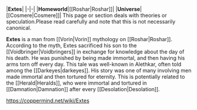 |**Extes**|
|-|-|
|**Homeworld**|[[Roshar\|Roshar]]|
|**Universe**|[[Cosmere\|Cosmere]]|
This page or section deals with theories or speculation.Please read carefully and note that this is not necessarily canonical.

**Extes** is a man from [[Vorin\|Vorin]] mythology on [[Roshar\|Roshar]].
According to the myth, Extes sacrificed his son to the [[Voidbringer\|Voidbringers]] in exchange for knowledge about the day of his death. He was punished by being made immortal, and then having his arms torn off every day. This tale was well-known in Alethkar, often told among the [[Darkeyes\|darkeyes]].
His story was one of many involving men made immortal and then tortured for eternity. This is potentially related to the [[Herald\|Heralds]], who were immortal and tortured in [[Damnation\|Damnation]] after every [[Desolation\|Desolation]].



https://coppermind.net/wiki/Extes